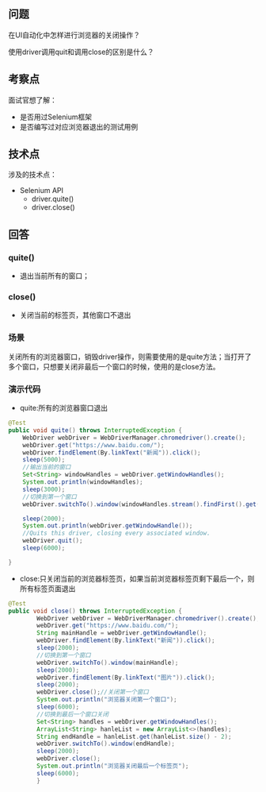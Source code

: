 ## 问题

在UI自动化中怎样进行浏览器的关闭操作？

使用driver调用quit和调用close的区别是什么？

## 考察点
面试官想了解：
- 是否用过Selenium框架
- 是否编写过对应浏览器退出的测试用例

## 技术点
涉及的技术点：
- Selenium API
    - driver.quite()
    - driver.close()

## 回答
### quite()
- 退出当前所有的窗口；
### close()
- 关闭当前的标签页，其他窗口不退出

### 场景
关闭所有的浏览器窗口，销毁driver操作，则需要使用的是quite方法；当打开了多个窗口，只想要关闭非最后一个窗口的时候，使用的是close方法。


### 演示代码
- quite:所有的浏览器窗口退出
```java
@Test
public void quite() throws InterruptedException {
    WebDriver webDriver = WebDriverManager.chromedriver().create();
    webDriver.get("https://www.baidu.com/");
    webDriver.findElement(By.linkText("新闻")).click();
    sleep(5000);
    //输出当前的窗口
    Set<String> windowHandles = webDriver.getWindowHandles();
    System.out.println(windowHandles);
    sleep(3000);
    //切换到第一个窗口
    webDriver.switchTo().window(windowHandles.stream().findFirst().get());

    sleep(2000);
    System.out.println(webDriver.getWindowHandle());
    //Quits this driver, closing every associated window.
    webDriver.quit();
    sleep(6000);

}
```

- close:只关闭当前的浏览器标签页，如果当前浏览器标签页剩下最后一个，则所有标签页面退出

```java
@Test
public void close() throws InterruptedException {
        WebDriver webDriver = WebDriverManager.chromedriver().create();
        webDriver.get("https://www.baidu.com/");
        String mainHandle = webDriver.getWindowHandle();
        webDriver.findElement(By.linkText("新闻")).click();
        sleep(2000);
        //切换到第一个窗口
        webDriver.switchTo().window(mainHandle);
        sleep(2000);
        webDriver.findElement(By.linkText("图片")).click();
        sleep(2000);
        webDriver.close();//关闭第一个窗口
        System.out.println("浏览器关闭第一个窗口");
        sleep(6000);
        //切换到最后一个窗口关闭
        Set<String> handles = webDriver.getWindowHandles();
        ArrayList<String> hanleList = new ArrayList<>(handles);
        String endHandle = hanleList.get(hanleList.size() - 2);
        webDriver.switchTo().window(endHandle);
        sleep(2000);
        webDriver.close();
        System.out.println("浏览器关闭最后一个标签页");
        sleep(6000);
        }
```
